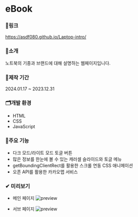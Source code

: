 # eBook

### 🔗링크
https://asdf080.github.io/Laptop-intro/

### 🔎소개
노트북의 기종과 브랜드에 대해 설명하는 웹페이지입니다.

### 📅제작 기간
2024.01.17 ~ 2023.12.31

### 🗂개발 환경
- HTML
- CSS
- JavaScript

### 🎈주요 기능
- 다크 모드/라이트 모드 토글 버튼
- 많은 정보를 한눈에 볼 수 있는 캐러셀 슬라이드와 토글 메뉴
- getBoundingClientRect를 활용한 스크롤 연동 CSS 애니메이션
- 오픈 API를 활용한 카카오맵 서비스

### ✔ 미리보기
- 메인 페이지
![preview](./imag/preview1.png)

- 서브 페이지
![preview](./imag/preview2.png)
